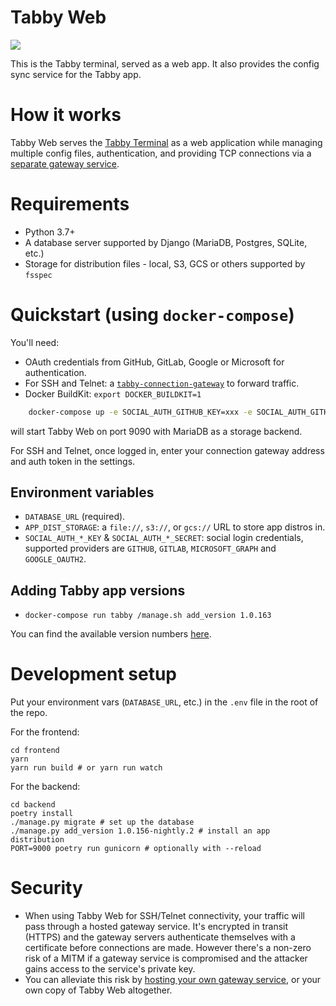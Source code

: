 # Tabby Web

![](docs/screenshot.png)

This is the Tabby terminal, served as a web app. It also provides the config sync service for the Tabby app.

# How it works

Tabby Web serves the [Tabby Terminal](https://github.com/Eugeny/tabby) as a web application while managing multiple config files, authentication, and providing TCP connections via a [separate gateway service](https://github.com/Eugeny/tabby-connection-gateway).

# Requirements

* Python 3.7+
* A database server supported by Django (MariaDB, Postgres, SQLite, etc.)
* Storage for distribution files - local, S3, GCS or others supported by `fsspec`

# Quickstart (using `docker-compose`)

You'll need:

* OAuth credentials from GitHub, GitLab, Google or Microsoft for authentication.
* For SSH and Telnet: a [`tabby-connection-gateway`](https://github.com/Eugeny/tabby-connection-gateway) to forward traffic.
* Docker BuildKit: `export DOCKER_BUILDKIT=1`

```bash
    docker-compose up -e SOCIAL_AUTH_GITHUB_KEY=xxx -e SOCIAL_AUTH_GITHUB_SECRET=yyy
```

will start Tabby Web on port 9090 with MariaDB as a storage backend.

For SSH and Telnet, once logged in, enter your connection gateway address and auth token in the settings.

## Environment variables

* `DATABASE_URL` (required).
* `APP_DIST_STORAGE`: a `file://`, `s3://`, or `gcs://` URL to store app distros in.
* `SOCIAL_AUTH_*_KEY` & `SOCIAL_AUTH_*_SECRET`: social login credentials, supported providers are `GITHUB`, `GITLAB`, `MICROSOFT_GRAPH` and `GOOGLE_OAUTH2`.

## Adding Tabby app versions

* `docker-compose run tabby /manage.sh add_version 1.0.163`

You can find the available version numbers [here](https://www.npmjs.com/package/tabby-web-container).

# Development setup

Put your environment vars (`DATABASE_URL`, etc.) in the `.env` file in the root of the repo.

For the frontend:

```shell
cd frontend
yarn
yarn run build # or yarn run watch
```

For the backend:

```shell
cd backend
poetry install
./manage.py migrate # set up the database
./manage.py add_version 1.0.156-nightly.2 # install an app distribution
PORT=9000 poetry run gunicorn # optionally with --reload
```

# Security

* When using Tabby Web for SSH/Telnet connectivity, your traffic will pass through a hosted gateway service. It's encrypted in transit (HTTPS) and the gateway servers authenticate themselves with a certificate before connections are made. However there's a non-zero risk of a MITM if a gateway service is compromised and the attacker gains access to the service's private key.
* You can alleviate this risk by [hosting your own gateway service](https://github.com/Eugeny/tabby-connection-gateway), or your own copy of Tabby Web altogether.
